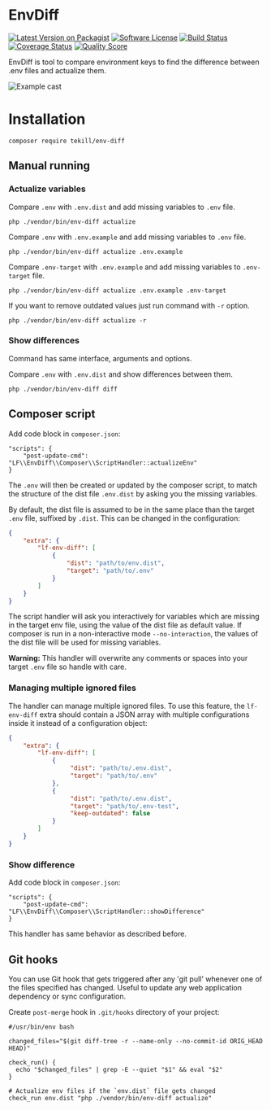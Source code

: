 # EnvDiff

[![Latest Version on Packagist][ico-version]][link-packagist]
[![Software License][ico-license]](LICENSE.md)
[![Build Status][ico-travis]][link-travis]
[![Coverage Status][ico-scrutinizer]][link-scrutinizer]
[![Quality Score][ico-code-quality]][link-code-quality]

EnvDiff is tool to compare environment keys to find the difference between .env files and actualize them.

![Example cast](https://j.gifs.com/y8RGA6.gif)

# Installation

```
composer require tekill/env-diff
```

## Manual running
### Actualize variables
Compare `.env` with `.env.dist` and add missing variables to `.env` file.
```
php ./vendor/bin/env-diff actualize
```

Compare `.env` with `.env.example` and add missing variables to `.env` file.
```
php ./vendor/bin/env-diff actualize .env.example
```

Compare `.env-target` with `.env.example` and add missing variables to `.env-target` file.
```
php ./vendor/bin/env-diff actualize .env.example .env-target
```

If you want to remove outdated values just run command with `-r` option.

```
php ./vendor/bin/env-diff actualize -r
```

### Show differences
Command has same interface, arguments and options.

Compare `.env` with `.env.dist` and show differences between them.
```
php ./vendor/bin/env-diff diff
```

## Composer script

Add code block in `composer.json`:
```$json
"scripts": {
    "post-update-cmd": "LF\\EnvDiff\\Composer\\ScriptHandler::actualizeEnv"
}
```

The `.env` will then be created or updated by the composer script, to match the structure of the dist 
file `.env.dist` by asking you the missing variables.

By default, the dist file is assumed to be in the same place than the target `.env`
file, suffixed by `.dist`. This can be changed in the configuration:

```json
{
    "extra": {
        "lf-env-diff": [
            {
                "dist": "path/to/env.dist",
                "target": "path/to/.env"
            }
        ]
    }
}
```

The script handler will ask you interactively for variables which are missing
in the target env file, using the value of the dist file as default value.
If composer is run in a non-interactive mode `--no-interaction`, the values of the dist file
will be used for missing variables.

**Warning:** This handler will overwrite any comments or spaces into your target `.env` file so handle with care.

### Managing multiple ignored files

The handler can manage multiple ignored files. To use this feature, the `lf-env-diff` extra should contain a 
JSON array with multiple configurations inside it instead of a configuration object:

```json
{
    "extra": {
        "lf-env-diff": [
            {
                 "dist": "path/to/.env.dist",
                 "target": "path/to/.env"
            },
            {
                 "dist": "path/to/.env.dist",
                 "target": "path/to/.env-test",
                 "keep-outdated": false
            }
        ]
    }
}
```

### Show difference

Add code block in `composer.json`:
```$json
"scripts": {
    "post-update-cmd": "LF\\EnvDiff\\Composer\\ScriptHandler::showDifference"
}
```

This handler has same behavior as described before.

## Git hooks

You can use Git hook that gets triggered after any 'git pull' whenever one of the files specified has changed. 
Useful to update any web application dependency or sync configuration.

Create `post-merge` hook in `.git/hooks` directory of your project:
```
#/usr/bin/env bash

changed_files="$(git diff-tree -r --name-only --no-commit-id ORIG_HEAD HEAD)"

check_run() {
  echo "$changed_files" | grep -E --quiet "$1" && eval "$2"
}

# Actualize env files if the `env.dist` file gets changed
check_run env.dist "php ./vendor/bin/env-diff actualize"
```

[ico-version]: https://img.shields.io/packagist/v/Tekill/env-diff.svg?style=flat-square
[ico-license]: https://img.shields.io/badge/license-MIT-brightgreen.svg?style=flat-square
[ico-travis]: https://img.shields.io/travis/Tekill/env-diff/master.svg?style=flat-square
[ico-scrutinizer]: https://img.shields.io/scrutinizer/coverage/g/Tekill/env-diff.svg?style=flat-square
[ico-code-quality]: https://img.shields.io/scrutinizer/g/Tekill/env-diff.svg?style=flat-square

[link-packagist]: https://packagist.org/packages/Tekill/env-diff
[link-travis]: https://travis-ci.org/Tekill/env-diff
[link-scrutinizer]: https://scrutinizer-ci.com/g/Tekill/env-diff/code-structure/
[link-code-quality]: https://scrutinizer-ci.com/g/Tekill/env-diff
